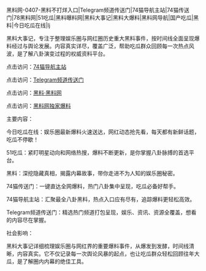 #
黑料网-0407-黑料不打烊入口|Telegram频道传送门|74猫导航主站|74猫传送门|78黑料网|51吃瓜|黑料曝料网|黑料大事记|黑料大爆料|黑料网导航|国产吃瓜|黑料|今日吃瓜在线|lj

黑料大事记，专注于整理娱乐圈与网红圈历史重大黑料事件，按时间线全面呈现爆料经过与舆论发展。内容真实详尽，覆盖广泛，帮助吃瓜群众回顾每一次热点风波，是了解八卦演变过程的权威资料平台。


点击访问：<a href="https://74mao.com/">74猫导航主站</a>

点击访问：<a href="https://74mao.com/">Telegram频道传送门</a>

点击访问：<a href="https://jha.pages.dev/">黑料·黑料网</a>

点击访问：<a href="https://fge-7ja.pages.dev/">黑料网独家爆料</a>


主要内容：

今日吃瓜在线：娱乐圈最新爆料火速送达，网红动态抢先看，每天都有新鲜话题，吃瓜不停歇！

51吃瓜：紧盯明星动向和网络热搜，爆料不断更新，是你掌握八卦脉搏的首选平台。

黑料：深挖隐藏真相，揭露内幕故事，带你走进不为人知的娱乐圈秘密。

74猫传送门：一键直达全网爆料，热门八卦集中呈现，吃瓜必备好帮手。

74猫导航主站：汇聚最全八卦黑料，热点入口应有尽有，追踪爆料更轻松高效。

Telegram频道传送门：精选热门频道打包呈现，娱乐、资讯、资源全覆盖，想看的内容尽在掌握。

社会影响：

黑料大事记详细梳理娱乐圈与网红界的重要爆料事件，从爆发到发酵，时间线清晰，内容真实。它不仅记录每一次舆论风暴的起点，也让吃瓜群众轻松回顾往年大瓜，是了解圈内内幕的绝佳工具。

<span style="display:none;">[Canonical link](https://github.com/1246589/556825 ）</span>

